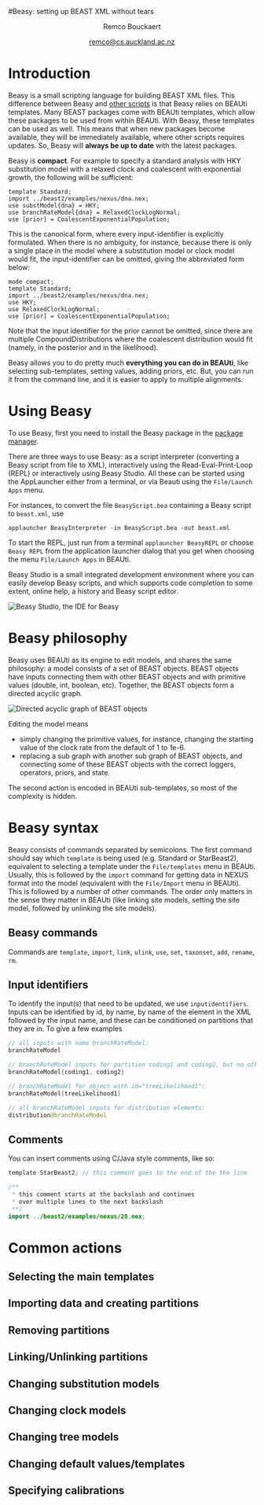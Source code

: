 #Beasy: setting up BEAST XML without tears

<center>
Remco Bouckaert 

[remco@cs.auckland.ac.nz](mailto:remco@cs.auckland.ac.nz)
</center>

# Introduction

Beasy is a small scripting language for building BEAST XML files. This difference between Beasy and [other scripts](http://www.beast2.org/2018/03/09/10-ways-to-generate-beast-xml.html) is that Beasy relies on BEAUti templates. Many BEAST packages come with BEAUti templates, which allow these packages to be used from within BEAUti. With Beasy, these templates can be used as well. This means that when new packages become available, they will be immediately available, where other scripts requires updates. So, Beasy will **always be up to date** with the latest packages.

Beasy is **compact**. For example to specify a standard analysis with HKY substitution model with a relaxed clock and coalescent with exponential growth, the following will be sufficient:

```
template Standard;
import ../beast2/examples/nexus/dna.nex;
use substModel{dna} = HKY;
use branchRateModel{dna} = RelaxedClockLogNormal;
use [prior] = CoalescentExponentialPopulation;
```
This is the canonical form, where every input-identifier is explicitly formulated. When there is no ambiguity, for instance, because there is only a single place in the model where a substitution model or clock model would fit, the input-identifier can be omitted, giving the abbreviated form below:

```
mode compact;
template Standard;
import ../beast2/examples/nexus/dna.nex;
use HKY;
use RelaxedClockLogNormal;
use [prior] = CoalescentExponentialPopulation;

```

Note that the input identifier for the prior cannot be omitted, since there are multiple CompoundDistributions where the coalescent distribution would fit (namely, in the posterior and in the likelihood).
 
Beasy allows you to do pretty much **everything you can do in BEAUti**, like selecting sub-templates, setting values, adding priors, etc. But, you can run it from the command line, and it is easier to apply to multiple alignments.


# Using Beasy

To use Beasy, first you need to install the Beasy package in the [package manager](http://www.beast2.org/managing-packages/). 

There are three ways to use Beasy: as a script interpreter (converting a Beasy script from file to XML), interactively using the Read-Eval-Print-Loop (REPL) or interactively using Beasy Studio. All these can be started using the AppLauncher either from a terminal, or via Beauti using the `File/Launch Apps` menu.

For instances, to convert the file `BeasyScript.bea` containing a Beasy script to `beast.xml`, use

```
applauncher BeasyInterpreter -in BeasyScript.bea -out beast.xml
```

To start the REPL, just run from a terminal `applauncher BeasyREPL` or choose `Beasy REPL` from the application launcher dialog that you get when choosing the menu `File/Launch Apps` in BEAUti.


Beasy Studio is a small integrated development environment where you can easily develop Beasy scripts, and which supports code completion to some extent, online help, a history and Beasy script editor.

![Beasy Studio, the IDE for Beasy](beasystudio.png)


# Beasy philosophy

Beasy uses BEAUti as its engine to edit models, and shares the same philosophy: a model consists of a set of BEAST objects. BEAST objects have inputs connecting them with other BEAST objects and with primitive values (double, int, boolean, etc). Together, the BEAST objects form a directed acyclic graph.

![Directed acyclic graph of BEAST objects](dag.png)

Editing the model means

* simply changing the primitive values, for instance, changing the starting value of the clock rate from the default of 1 to 1e-6.
* replacing a sub graph with another sub graph of BEAST objects, and connecting some of these BEAST objects with the correct loggers, operators, priors, and state.

The second action is encoded in BEAUti sub-templates, so most of the complexity is hidden.


# Beasy syntax

Beasy consists of commands separated by semicolons. The first command should say which `template` is being used (e.g. Standard or StarBeast2), equivalent to selecting a template under the `File/templates` menu in BEAUti. Usually, this is followed by the `import` command for getting data in NEXUS format into the model (equivalent with the `File/Import` menu in BEAUti).
This is followed by a number of other commands. The order only matters in the sense they matter in BEAUti (like linking site models, setting the site model, followed by unlinking the site models).

## Beasy commands

Commands are `template`, `import`, `link`, `ulink`, `use`, `set`, `taxonset`, `add`, `rename`, `rm`.


## Input identifiers

To identify the input(s) that need to be updated, we use `inputidentifiers`. Inputs can be identified by id, by name, by name of the element in the XML followed by the input name, and these can be conditioned on partitions that they are in. To give a few examples

```java
// all inputs with name branchRateModel:
branchRateModel 

// branchRateModel inputs for partition coding1 and coding2, but no other partitions:
branchRateModel{coding1, coding2} 

// branchRateModel for object with id="treeLikelihood1":
branchRateModel[treeLikelihood1] 

// all branchRateModel inputs for distribution elements:
distribution@branchRateModel 
```


## Comments

You can insert comments using C/Java style comments, like so:

```java
template StarBeast2; // this comment goes to the end of the the line

/** 
 * this comment starts at the backslash and continues
 * over multiple lines to the next backslash
 **/
import ../beast2/examples/nexus/28.nex;
```

# Common actions

## Selecting the main templates

## Importing data and creating partitions

## Removing partitions

## Linking/Unlinking partitions

## Changing substitution models

## Changing clock models

## Changing tree models

## Changing default values/templates

## Specifying calibrations





